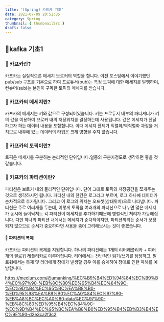 ```yaml
---
title: '[Spring] 카프카 기초'
date: 2021-07-09 20:51:05
category: Spring
thumbnail: { thumbnailSrc }
draft: false
---
```



## 🌟kafka 기초1

### 🎯 카프카란?
카프카는 실질적으론 메세지 브로커의 역할을 합니다. 이전 포스팅에서 이야기했던 pub/sub 구조를 기본으로 하여 프로듀서(pub)는 특정 토픽에 대한 메세지를 발행하며, 컨슈머(sub)는 본인이 구독한 토픽의 메세지를 받습니다.

### 🎯 카프카의 메세지란? 
카프카의 메세지는 키와 값으로 구성되어있습니다.
키는 프로듀서 내부의 파티셔너가 키의 값을 이용하여 브로커 내의 저장위치를 결정하는데 사용됩니다. 값은 메세지가 전달하고자 하는 데이터 내용을 포함합니다.
이때 메세지 전체가 직렬화/역직렬화 과정을 거치므로 내부에 있는 데이터의 타입은 크게 영향을 주지 않습니다.

### 🎯 카프카의 토픽이란?
토픽은 메세지를 구분하는 논리적인 단위입니다.일종의 구분자정도로 생각하면 좋을 것 같습니다.

### 🎯 카프카의 파티션이란?
파티션은 브로커 내의 물리적인 단위입니다.
단어 그대로 토픽의 저장공간을 쪼개주는 것으로 생각하시면 됩니다.
파티션 내의 한칸은 로그라고 부르며, 로그 하나에 데이터가 순차적으로 추가됩니다. 그리고 이 로그의 위치는 오프셋(상대위치)으로 나타냅니다.
파티션은 주로 여러개를 두는데, 이렇게 토픽을 여러개의 파티션으로 나누면
많은 메세지가 동시에 들이닥쳐도 각 파티션이 메세지를 추가하기때문에 병렬적인 처리가 가능해집니다. 다만 하나의 파티션 내에서는 메세지가 순차적이지만, 파티션끼리는 순서가 보장되지 않으므로 순서가 중요하다면 사용을 좀더 고려해보시는 것이 좋겠습니다.

#### 🎯 파티션의 복제
카프카는 파티션의 복제를 지원합니다.
하나의 파티션에는 1개의 리터레플리카 + 여러개의 팔로워 레플리카로 이루어집니다. 리더에서는 전반적인 읽기/쓰기를 담당하고, 팔로워에서는 복제 및 리더에게 장애가 발생할 경우 이를 승계하여 장애로 인한 피해를 예방합니다.

https://medium.com/@umanking/%EC%B9%B4%ED%94%84%EC%B9%B4%EC%97%90-%EB%8C%80%ED%95%B4%EC%84%9C-%EC%9D%B4%EC%95%BC%EA%B8%B0-%ED%95%98%EA%B8%B0%EC%A0%84%EC%97%90-%EB%A8%BC%EC%A0%80-data%EC%97%90-%EB%8C%80%ED%95%B4%EC%84%9C-%EC%9D%B4%EC%95%BC%EA%B8%B0%ED%95%B4%EB%B3%B4%EC%9E%90-d2e3ca2f3c2